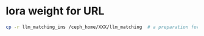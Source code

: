 # lora weight for URL


```bash
cp -r llm_matching_ins /ceph_home/XXX/llm_matching  # a preparation for evaluation
```